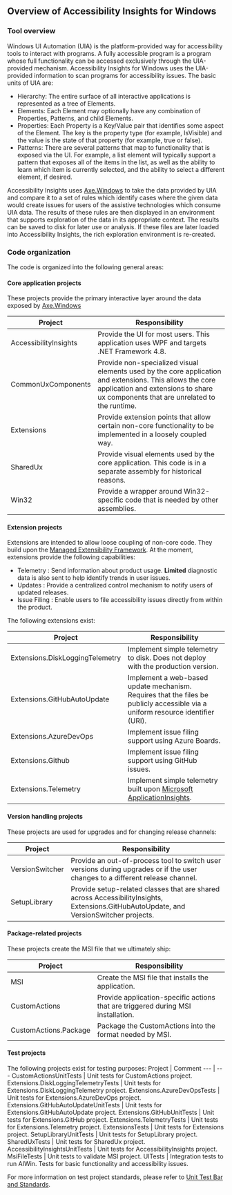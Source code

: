 ## Overview of Accessibility Insights for Windows

### Tool overview
Windows UI Automation (UIA) is the platform-provided way for accessibility tools to interact with programs. A fully accessible program is a program whose full functionality can be accessed exclusively through the UIA-provided mechanism. Accessibility Insights for Windows uses the UIA-provided information to scan programs for accessibility issues. The basic units of UIA are:

- Hierarchy: The entire surface of all interactive applications is represented as a tree of Elements.
- Elements: Each Element may optionally have any combination of Properties, Patterns, and child Elements.
- Properties: Each Property is a Key/Value pair that identifies some aspect of the Element. The key is the property type (for example, IsVisible) and the value is the state of that property (for example, true or false).
- Patterns: There are several patterns that map to functionality that is exposed via the UI. For example, a list element will typically support a pattern that exposes all of the items in the list, as well as the ability to learn which item is currently selected, and the ability to select a different element, if desired.

Accessibility Insights uses [Axe.Windows](https://www.nuget.org/packages/Axe.Windows) to take the data provided by UIA and compare it to a set of rules which identify cases where the given data would create issues for users of the assistive technologies which consume UIA data. The results of these rules are then displayed in an environment that supports exploration of the data in its appropriate context. The results can be saved to disk for later use or analysis. If these files are later loaded into Accessibility Insights, the rich exploration environment is re-created.

### Code organization
The code is organized into the following general areas:

#### Core application projects
These projects provide the primary interactive layer around the data exposed by [Axe.Windows](https://www.nuget.org/packages/Axe.Windows)

Project | Responsibility
--- | ---
AccessibilityInsights | Provide the UI for most users. This application uses WPF and targets .NET Framework 4.8.
CommonUxComponents | Provide non-specialized visual elements used by the core application and extensions. This allows the core application and extensions to share ux components that are unrelated to the runtime.
Extensions | Provide extension points that allow certain non-core functionality to be implemented in a loosely coupled way.
SharedUx | Provide visual elements used by the core application. This code is in a separate assembly for historical reasons.
Win32 | Provide a wrapper around Win32-specific code that is needed by other assemblies.

#### Extension projects
Extensions are intended to allow loose coupling of non-core code. They build upon the [Managed Extensibility Framework](https://docs.microsoft.com/en-us/dotnet/framework/mef/). At the moment, extensions provide the following capabilities:

- Telemetry : Send information about product usage. **Limited** diagnostic data is also sent to help identify trends in user issues.
- Updates : Provide a centralized control mechanism to notify users of updated releases.
- Issue Filing : Enable users to file accessibility issues directly from within the product.

The following extensions exist:

Project | Responsibility
--- | ---
Extensions.DiskLoggingTelemetry | Implement simple telemetry to disk. Does not deploy with the production version.
Extensions.GitHubAutoUpdate | Implement a web-based update mechanism. Requires that the files be publicly accessible via a uniform resource identifier (URI).
Extensions.AzureDevOps | Implement issue filing support using Azure Boards.
Extensions.Github | Implement issue filing support using GitHub issues.
Extensions.Telemetry | Implement simple telemetry built upon [Microsoft ApplicationInsights](https://www.nuget.org/packages/Microsoft.ApplicationInsights).

#### Version handling projects
These projects are used for upgrades and for changing release channels:

Project | Responsibility
--- | ---
VersionSwitcher | Provide an out-of-process tool to switch user versions during upgrades or if the user changes to a different release channel.
SetupLibrary | Provide setup-related classes that are shared across AccessibilityInsights, Extensions.GitHubAutoUpdate, and VersionSwitcher projects.

#### Package-related projects
These projects create the MSI file that we ultimately ship:

Project | Responsibility
--- | ---
MSI | Create the MSI file that installs the application.
CustomActions | Provide application-specific actions that are triggered during MSI installation.
CustomActions.Package | Package the CustomActions into the format needed by MSI.

#### Test projects
The following projects exist for testing purposes:
Project | Comment
--- | ---
CustomActionsUnitTests | Unit tests for CustomActions project.
Extensions.DiskLoggingTelemetryTests | Unit tests for Extensions.DiskLoggingTelemetry project.
Extensions.AzureDevOpsTests | Unit tests for Extensions.AzureDevOps project.
Extensions.GitHubAutoUpdateUnitTests | Unit tests for Extensions.GitHubAutoUpdate project.
Extensions.GitHubUnitTests | Unit tests for Extensions.GitHub project.
Extensions.TelemetryTests | Unit tests for Extensions.Telemetry project.
ExtensionsTests | Unit tests for Extensions project.
SetupLibraryUnitTests | Unit tests for SetupLibrary project.
SharedUxTests | Unit tests for SharedUx project.
AccessibilityInsightsUnitTests | Unit tests for AccessibilityInsights project.
MsiFileTests | Unit tests to validate MSI project.
UITests | Integration tests to run AIWin. Tests for basic functionality and accessibility issues.

For more information on test project standards, please refer to [Unit Test Bar and Standards](UnitTestBarAndStandards.md).